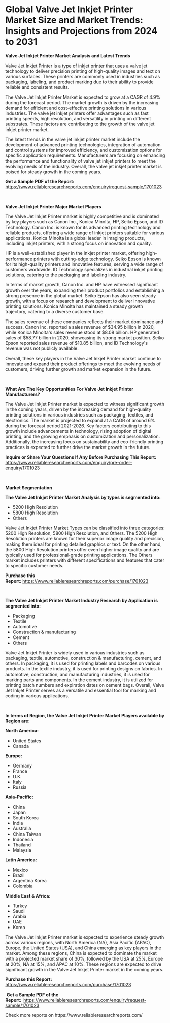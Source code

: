 <p><h1>Global Valve Jet Inkjet Printer Market Size and Market Trends: Insights and Projections from 2024 to 2031</h1></p><p><strong>Valve Jet Inkjet Printer Market Analysis and Latest Trends</strong></p>
<p><p>Valve Jet Inkjet Printer is a type of inkjet printer that uses a valve jet technology to deliver precision printing of high-quality images and text on various surfaces. These printers are commonly used in industries such as packaging, labeling, and product marking due to their ability to provide reliable and consistent results.</p><p>The Valve Jet Inkjet Printer Market is expected to grow at a CAGR of 4.9% during the forecast period. The market growth is driven by the increasing demand for efficient and cost-effective printing solutions in various industries. The valve jet inkjet printers offer advantages such as fast printing speeds, high resolution, and versatility in printing on different substrates. These factors are contributing to the growth of the valve jet inkjet printer market.</p><p>The latest trends in the valve jet inkjet printer market include the development of advanced printing technologies, integration of automation and control systems for improved efficiency, and customization options for specific application requirements. Manufacturers are focusing on enhancing the performance and functionality of valve jet inkjet printers to meet the evolving needs of the industry. Overall, the valve jet inkjet printer market is poised for steady growth in the coming years.</p></p>
<p><strong>Get a Sample PDF of the Report:&nbsp;</strong> <a href="https://www.reliableresearchreports.com/enquiry/request-sample/1701023">https://www.reliableresearchreports.com/enquiry/request-sample/1701023</a></p>
<p>&nbsp;</p>
<p><strong>Valve Jet Inkjet Printer Major Market Players</strong></p>
<p><p>The Valve Jet Inkjet Printer market is highly competitive and is dominated by key players such as Canon Inc., Konica Minolta, HP, Seiko Epson, and ID Technology. Canon Inc. is known for its advanced printing technology and reliable products, offering a wide range of inkjet printers suitable for various applications. Konica Minolta is a global leader in imaging products, including inkjet printers, with a strong focus on innovation and quality.</p><p>HP is a well-established player in the inkjet printer market, offering high-performance printers with cutting-edge technology. Seiko Epson is known for its high-quality printers and innovative features, serving a wide range of customers worldwide. ID Technology specializes in industrial inkjet printing solutions, catering to the packaging and labeling industry.</p><p>In terms of market growth, Canon Inc. and HP have witnessed significant growth over the years, expanding their product portfolios and establishing a strong presence in the global market. Seiko Epson has also seen steady growth, with a focus on research and development to deliver innovative printing solutions. Konica Minolta has maintained a steady growth trajectory, catering to a diverse customer base.</p><p>The sales revenue of these companies reflects their market dominance and success. Canon Inc. reported a sales revenue of $34.95 billion in 2020, while Konica Minolta's sales revenue stood at $8.08 billion. HP generated sales of $58.77 billion in 2020, showcasing its strong market position. Seiko Epson reported sales revenue of $10.85 billion, and ID Technology's revenue was not publicly available.</p><p>Overall, these key players in the Valve Jet Inkjet Printer market continue to innovate and expand their product offerings to meet the evolving needs of customers, driving further growth and market expansion in the future.</p></p>
<p>&nbsp;</p>
<p><strong>What Are The Key Opportunities For Valve Jet Inkjet Printer Manufacturers?</strong></p>
<p><p>The Valve Jet Inkjet Printer market is expected to witness significant growth in the coming years, driven by the increasing demand for high-quality printing solutions in various industries such as packaging, textiles, and electronics. The market is projected to expand at a CAGR of around 6% during the forecast period 2021-2026. Key factors contributing to this growth include advancements in technology, rising adoption of digital printing, and the growing emphasis on customization and personalization. Additionally, the increasing focus on sustainability and eco-friendly printing practices is expected to further drive the market growth in the future.</p></p>
<p><strong>Inquire or Share Your Questions If Any Before Purchasing This Report:</strong> <a href="https://www.reliableresearchreports.com/enquiry/pre-order-enquiry/1701023">https://www.reliableresearchreports.com/enquiry/pre-order-enquiry/1701023</a></p>
<p>&nbsp;</p>
<p><strong>Market Segmentation</strong></p>
<p><strong>The Valve Jet Inkjet Printer Market Analysis by types is segmented into:</strong></p>
<p><ul><li>5200 High Resolution</li><li>5800 High Resolution</li><li>Others</li></ul></p>
<p><p>Valve Jet Inkjet Printer Market Types can be classified into three categories: 5200 High Resolution, 5800 High Resolution, and Others. The 5200 High Resolution printers are known for their superior image quality and precision, making them ideal for printing detailed graphics or text. On the other hand, the 5800 High Resolution printers offer even higher image quality and are typically used for professional-grade printing applications. The Others market includes printers with different specifications and features that cater to specific customer needs.</p></p>
<p><strong>Purchase this Report:&nbsp;</strong><a href="https://www.reliableresearchreports.com/purchase/1701023">https://www.reliableresearchreports.com/purchase/1701023</a></p>
<p>&nbsp;</p>
<p><strong>The Valve Jet Inkjet Printer Market Industry Research by Application is segmented into:</strong></p>
<p><ul><li>Packaging</li><li>Textile</li><li>Automotive</li><li>Construction & manufacturing</li><li>Cement</li><li>Others</li></ul></p>
<p><p>Valve Jet Inkjet Printer is widely used in various industries such as packaging, textile, automotive, construction & manufacturing, cement, and others. In packaging, it is used for printing labels and barcodes on various products. In the textile industry, it is used for printing designs on fabrics. In automotive, construction, and manufacturing industries, it is used for marking parts and components. In the cement industry, it is utilized for printing batch numbers and expiration dates on cement bags. Overall, Valve Jet Inkjet Printer serves as a versatile and essential tool for marking and coding in various applications.</p></p>
<p>&nbsp;</p>
<p><strong>In terms of Region, the Valve Jet Inkjet Printer Market Players available by Region are:</strong></p>
<p>
    <p> <strong> North America: </strong>
        <ul>
            <li>United States</li>
            <li>Canada</li>
        </ul>
        </p> 
    <p> <strong> Europe: </strong>
        <ul>
            <li>Germany</li>
            <li>France</li>
            <li>U.K.</li>
            <li>Italy</li>
            <li>Russia</li>
        </ul>
        </p> 
    <p> <strong> Asia-Pacific: </strong>
        <ul>
            <li>China</li>
            <li>Japan</li>
            <li>South Korea</li>
            <li>India</li>
            <li>Australia</li>
            <li>China Taiwan</li>
            <li>Indonesia</li>
            <li>Thailand</li>
            <li>Malaysia</li>
        </ul>
        </p> 
    <p> <strong> Latin America: </strong>
        <ul>
            <li>Mexico</li>
            <li>Brazil</li>
            <li>Argentina Korea</li>
            <li>Colombia</li>
        </ul>
        </p> 
    <p> <strong> Middle East & Africa: </strong>
        <ul>
            <li>Turkey</li>
            <li>Saudi</li>
            <li>Arabia</li>
            <li>UAE</li>
            <li>Korea</li>
        </ul>
    </p>
    </p>
<p><p>The Valve Jet Inkjet Printer market is expected to experience steady growth across various regions, with North America (NA), Asia Pacific (APAC), Europe, the United States (USA), and China emerging as key players in the market. Among these regions, China is expected to dominate the market with a projected market share of 30%, followed by the USA at 25%, Europe at 20%, NA at 15%, and APAC at 10%. These regions are expected to drive significant growth in the Valve Jet Inkjet Printer market in the coming years.</p></p>
<p><strong>Purchase this Report: </strong><a href="https://www.reliableresearchreports.com/purchase/1701023">https://www.reliableresearchreports.com/purchase/1701023</a></p>
<p>&nbsp;<strong>Get a Sample PDF of the Report:&nbsp;&nbsp;</strong><a href="https://www.reliableresearchreports.com/enquiry/request-sample/1701023">https://www.reliableresearchreports.com/enquiry/request-sample/1701023</a></p>
<p><strong></strong></p>
<p>Check more reports on https://www.reliableresearchreports.com/</p>